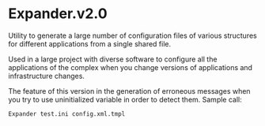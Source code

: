 # Expander.v2.0

Utility to generate a large number of configuration files of various structures 
for different applications from a single shared file. 

Used in a large project with diverse software to configure all the applications
 of the complex when you change versions of applications and infrastructure changes. 

The feature of this version in the generation of erroneous messages when you try 
to use uninitialized variable in order to detect them.
Sample call: 
```
Expander test.ini config.xml.tmpl
```

